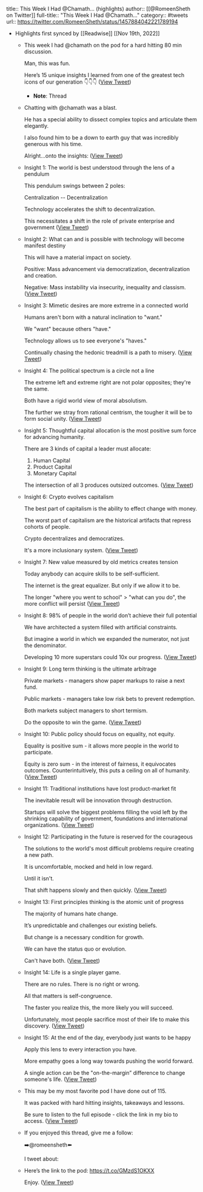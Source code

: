 title:: This Week I Had @Chamath... (highlights)
author:: [[@RomeenSheth on Twitter]]
full-title:: "This Week I Had @Chamath..."
category:: #tweets
url:: https://twitter.com/RomeenSheth/status/1457884042221789194

- Highlights first synced by [[Readwise]] [[Nov 19th, 2022]]
	- This week I had @chamath on the pod for a hard hitting 80 min discussion.
	  
	  Man, this was fun.
	  
	  Here’s 15 unique insights I learned from one of the greatest tech icons of our generation 👇👇👇 ([View Tweet](https://twitter.com/RomeenSheth/status/1457884042221789194))
		- **Note**: Thread
	- Chatting with @chamath was a blast.
	  
	  He has a special ability to dissect complex topics and articulate them elegantly.
	  
	  I also found him to be a down to earth guy that was incredibly generous with his time.
	  
	  Alright...onto the insights: ([View Tweet](https://twitter.com/RomeenSheth/status/1457884043975008259))
	- Insight 1: The world is best understood through the lens of a pendulum
	  
	  This pendulum swings between 2 poles:
	  
	  Centralization -- Decentralization
	  
	  Technology accelerates the shift to decentralization.
	  
	  This necessitates a shift in the role of private enterprise and government ([View Tweet](https://twitter.com/RomeenSheth/status/1457884047066206209))
	- Insight 2: What can and is possible with technology will become manifest destiny
	  
	  This will have a material impact on society.
	  
	  Positive: Mass advancement via democratization, decentralization and creation.
	  
	  Negative: Mass instability via insecurity, inequality and classism. ([View Tweet](https://twitter.com/RomeenSheth/status/1457884049385664519))
	- Insight 3: Mimetic desires are more extreme in a connected world
	  
	  Humans aren't born with a natural inclination to "want."
	  
	  We "want" because others "have."
	  
	  Technology allows us to see everyone's "haves."
	  
	  Continually chasing the hedonic treadmill is a path to misery. ([View Tweet](https://twitter.com/RomeenSheth/status/1457884051054923781))
	- Insight 4: The political spectrum is a circle not a line
	  
	  The extreme left and extreme right are not polar opposites; they're the same.
	  
	  Both have a rigid world view of moral absolutism.
	  
	  The further we stray from rational centrism, the tougher it will be to form social unity. ([View Tweet](https://twitter.com/RomeenSheth/status/1457884053701545985))
	- Insight 5: Thoughtful capital allocation is the most positive sum force for advancing humanity.
	  
	  There are 3 kinds of capital a leader must allocate:
	  
	  1. Human Capital
	  2. Product Capital
	  3. Monetary Capital
	  
	  The intersection of all 3 produces outsized outcomes. ([View Tweet](https://twitter.com/RomeenSheth/status/1457884056633364484))
	- Insight 6: Crypto evolves capitalism
	  
	  The best part of capitalism is the ability to effect change with money.
	  
	  The worst part of capitalism are the historical artifacts that repress cohorts of people.
	  
	  Crypto decentralizes and democratizes.
	  
	  It's a more inclusionary system. ([View Tweet](https://twitter.com/RomeenSheth/status/1457884059611373569))
	- Insight 7: New value measured by old metrics creates tension
	  
	  Today anybody can acquire skills to be self-sufficient.
	  
	  The internet is the great equalizer. But only if we allow it to be.
	  
	  The longer "where you went to school" > "what can you do", the more conflict will persist ([View Tweet](https://twitter.com/RomeenSheth/status/1457884061519814657))
	- Insight 8: 98% of people in the world don’t achieve their full potential
	  
	  We have architected a system filled with artificial constraints.
	  
	  But imagine a world in which we expanded the numerator, not just the denominator.
	  
	  Developing 10 more superstars could 10x our progress. ([View Tweet](https://twitter.com/RomeenSheth/status/1457884063365312513))
	- Insight 9: Long term thinking is the ultimate arbitrage
	  
	  Private markets - managers show paper markups to raise a next fund.
	  
	  Public markets - managers take low risk bets to prevent redemption.
	  
	  Both markets subject managers to short termism.
	  
	  Do the opposite to win the game. ([View Tweet](https://twitter.com/RomeenSheth/status/1457884065776930816))
	- Insight 10: Public policy should focus on equality, not equity.
	  
	  Equality is positive sum - it allows more people in the world to participate.
	  
	  Equity is zero sum - in the interest of fairness, it equivocates outcomes. Counterintuitively, this puts a ceiling on all of humanity. ([View Tweet](https://twitter.com/RomeenSheth/status/1457884068213927938))
	- Insight 11: Traditional institutions have lost product-market fit
	  
	  The inevitable result will be innovation through destruction.
	  
	  Startups will solve the biggest problems filling the void left by the shrinking capability of government, foundations and international organizations. ([View Tweet](https://twitter.com/RomeenSheth/status/1457884070147510275))
	- Insight 12: Participating in the future is reserved for the courageous
	  
	  The solutions to the world's most difficult problems require creating a new path.
	  
	  It is uncomfortable, mocked and held in low regard.
	  
	  Until it isn't.
	  
	  That shift happens slowly and then quickly. ([View Tweet](https://twitter.com/RomeenSheth/status/1457884072122933252))
	- Insight 13: First principles thinking is the atomic unit of progress
	  
	  The majority of humans hate change.
	  
	  It’s unpredictable and challenges our existing beliefs.
	  
	  But change is a necessary condition for growth.
	  
	  We can have the status quo or evolution.
	  
	  Can't have both. ([View Tweet](https://twitter.com/RomeenSheth/status/1457884074685644806))
	- Insight 14: Life is a single player game.
	  
	  There are no rules. There is no right or wrong. 
	  
	  All that matters is self-congruence.
	  
	  The faster you realize this, the more likely you will succeed.
	  
	  Unfortunately, most people sacrifice most of their life to make this discovery. ([View Tweet](https://twitter.com/RomeenSheth/status/1457884077231644675))
	- Insight 15: At the end of the day, everybody just wants to be happy
	  
	  Apply this lens to every interaction you have.
	  
	  More empathy goes a long way towards pushing the world forward.
	  
	  A single action can be the "on-the-margin” difference to change someone's life. ([View Tweet](https://twitter.com/RomeenSheth/status/1457884080423460864))
	- This may be my most favorite pod I have done out of 115.
	  
	  It was packed with hard hitting insights, takeaways and lessons. 
	  
	  Be sure to listen to the full episode - click the link in my bio to access. ([View Tweet](https://twitter.com/RomeenSheth/status/1457884083942477829))
	- If you enjoyed this thread, give me a follow: 
	  
	  ➡️@romeensheth⬅️
	  
	  I tweet about:
	- Here’s the link to the pod: https://t.co/GMzdS1OKXX
	  
	  Enjoy. ([View Tweet](https://twitter.com/RomeenSheth/status/1457908803157078017))